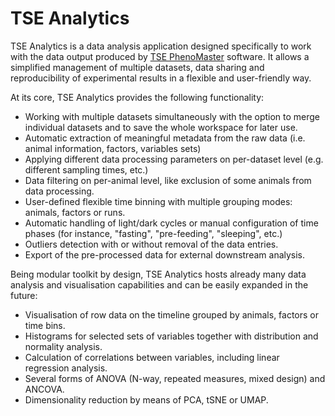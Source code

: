 # TSE Analytics

TSE Analytics is a data analysis application designed specifically to work with the data output produced by
[TSE PhenoMaster](https://www.tse-systems.com/service/phenotype/) software. It allows a simplified management of
multiple datasets, data sharing and reproducibility of experimental results in a flexible and user-friendly way.

At its core, TSE Analytics provides the following functionality:

- Working with multiple datasets simultaneously with the option to merge individual datasets
and to save the whole workspace for later use.
- Automatic extraction of meaningful metadata from the raw data (i.e. animal information, factors, variables sets)
- Applying different data processing parameters on per-dataset level (e.g. different sampling times, etc.)
- Data filtering on per-animal level, like exclusion of some animals from data processing.
- User-defined flexible time binning with multiple grouping modes: animals, factors or runs.
- Automatic handling of light/dark cycles or manual configuration of time phases
(for instance, "fasting", "pre-feeding", "sleeping", etc.)
- Outliers detection with or without removal of the data entries.
- Export of the pre-processed data for external downstream analysis.

Being modular toolkit by design, TSE Analytics hosts already many data analysis and visualisation capabilities and
can be easily expanded in the future:

- Visualisation of row data on the timeline grouped by animals, factors or time bins.
- Histograms for selected sets of variables together with distribution and normality analysis.
- Calculation of correlations between variables, including linear regression analysis.
- Several forms of ANOVA (N-way, repeated measures, mixed design) and ANCOVA.
- Dimensionality reduction by means of PCA, tSNE or UMAP.
